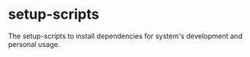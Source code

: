 # setup-scripts

The setup-scripts to install dependencies for system's development and personal usage.
